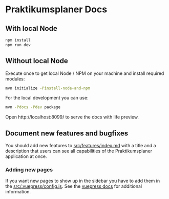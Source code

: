 # Praktikumsplaner Docs

## With local Node

```bash
npm install
npm run dev
```

## Without local Node

Execute once to get local Node / NPM on your machine and install required modules:
```bash
mvn initialize -Pinstall-node-and-npm
```

For the local development you can use: 
```bash
mvn -Pdocs -Pdev package
```
Open http://localhost:8099/ to serve the docs with life preview.



## Document new features and bugfixes

You should add new features to [src/features/index.md](src/features/index.md) with a title and a description 
that users can see all capabilities of the Praktikumsplaner application at once.

### Adding new pages

If you want new pages to show up in the sidebar you have to add them in the [src/.vuepress/config.js](src/.vuepress/config.js).
See the [vuepress docs](https://v1.vuepress.vuejs.org/theme/default-theme-config.html#sidebar) for additional information. 
